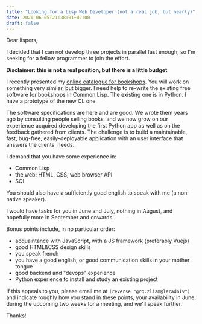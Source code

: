 ```yaml
---
title: "Looking for a Lisp Web Developer (not a real job, but nearly)"
date: 2020-06-05T21:38:01+02:00
draft: false
---
```


Dear lispers,

I decided that I can not develop three projects in parallel fast enough, so I'm seeking for a fellow programmer to join the effort.

**Disclaimer: this is not a real position, but there is a little budget**

I recently presented my [online catalogue for bookshops](https://lisp-journey.gitlab.io/blog/a-free-software-for-bookshops-to-show-their-catalogue-online/). You will work on something very similar, but bigger. I need help to re-write the existing free software for bookshops in Common Lisp. The existing one is in Python. I have a prototype of the new CL one.

The software specifications are here and are good. We wrote them years
ago by consulting people selling books, and we now grow on our
experience acquired developing the first Python app as well as on the
feedback gathered from clients. The challenge is to build a
maintainable, fast, bug-free, easily-deployable application with an
user interface that answers the clients' needs.

I demand that you have some experience in:

* Common Lisp
* the web: HTML, CSS, web browser API
* SQL

You should also have a sufficiently good english to speak with me (a non-native speaker).

I would have tasks for you in June and July, nothing in August, and
hopefully more in September and onwards.

Bonus points include, in no particular order:

* acquaintance with JavaScript, with a JS framework (preferably Vuejs)
* good HTML&CSS design skills
* you speak french
* you have a good english, or good communication skills in your mother tongue
* good backend and "devops" experience
* Python experience to install and study an existing project

If this appeals to you, please email me at `(reverse
"gro.zliam@leradniv")` and indicate roughly how you stand in these
points, your availability in June, during the upcoming two weeks
for a meeting, and we'll speak further.

Thanks!
